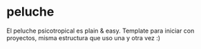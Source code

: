 peluche
=======

El peluche psicotropical es plain &amp; easy. Template para iniciar con proyectos, misma estructura que uso una y otra vez :)
